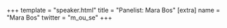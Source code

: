 +++
template = "speaker.html"
title = "Panelist: Mara Bos"
[extra]
  name = "Mara Bos"
  twitter = "m_ou_se"
+++

